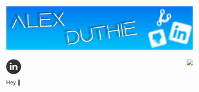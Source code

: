 # [![Alex Duthie | GitHub Banner](https://raw.githubusercontent.com/AlexDuthie/AlexDuthie/main/images/github-banner.png)](https://www.linkedin.com/in/alexduthielnkdn/)

<a href="https://www.linkedin.com/in/alexduthielnkdn/">
    <img align="center" src="https://raw.githubusercontent.com/AlexDuthie/AlexDuthie/main/images/social_media_icons/40x40/linkedin.png">
</a>

<a href="https://github.com/alexduthie">
  <img align="right" src="https://github-readme-stats.vercel.app/api/top-langs/?username=alexduthie&layout=compact&theme=light&hide_langs_below=1" />
</a>

Hey &#128075;